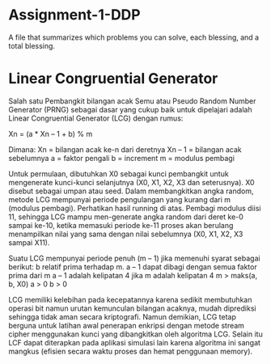 # Assignment-1-DDP
A file that summarizes which problems you can solve, each blessing, and a total blessing.

# Linear Congruential Generator
Salah satu Pembangkit bilangan acak Semu atau Pseudo Random Number Generator (PRNG) sebagai dasar yang cukup baik untuk dipelajari adalah Linear Congruential Generator (LCG) dengan rumus:

Xn = (a * Xn – 1 + b) % m

Dimana:
Xn = bilangan acak ke-n dari deretnya
Xn – 1 = bilangan acak sebelumnya
a = faktor pengali
b = increment
m = modulus pembagi

Untuk permulaan, dibutuhkan X0 sebagai kunci pembangkit untuk mengenerate kunci-kunci selanjutnya (X0, X1, X2, X3 dan seterusnya).  X0 disebut sebagai umpan atau seed. Dalam membangkitkan angka random, metode LCG mempunyai periode pengulangan yang kurang dari m (modulus pembagi). Perhatikan hasil running di atas. Pembagi modulus diisi 11, sehingga LCG mampu men-generate angka random dari deret ke-0 sampai ke-10, ketika memasuki periode ke-11 proses akan berulang menampilkan nilai yang sama dengan nilai sebelumnya  (X0, X1, X2, X3 sampai X11). 

Suatu LCG mempunyai periode penuh (m – 1) jika memenuhi syarat sebagai berikut:
b relatif prima terhadap m. 
a – 1 dapat dibagi dengan semua faktor prima dari m
a – 1 adalah kelipatan 4 jika m adalah kelipatan 4
m > maks(a, b, X0)
a > 0
b > 0

LCG memiliki kelebihan pada kecepatannya karena sedikit  membutuhkan operasi bit namun urutan kemunculan bilangan acaknya, mudah diprediksi sehingga tidak aman secara kriptografi. Namun demikian, LCG tetap berguna untuk latihan awal penerapan enkripsi dengan metode stream cipher menggunakan kunci yang dibangkitkan oleh algoritma LCG. Selain itu LCF dapat diterapkan pada aplikasi simulasi lain karena algoritma ini sangat mangkus (efisien secara waktu proses dan hemat penggunaan memory).
